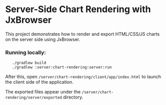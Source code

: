 # Server-Side Chart Rendering with JxBrowser

This project demonstrates how to render and export HTML/CSS/JS charts on the server side using JxBrowser.

### Running locally:
```shell
   ./gradlew build
   ./gradlew :server:chart-rendering:server:run
```
After this, open `/server/chart-rendering/client/app/index.html` to launch the client side of the application.

The exported files appear under the `/server/chart-rendering/server/exported` directory.

[jdk-java-net]: (https://jdk.java.net/)
[npm]: (https://nodejs.org/en/download)
